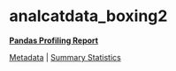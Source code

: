 # analcatdata_boxing2

[**Pandas Profiling Report**](https://epistasislab.github.io/penn-ml-benchmarks/profile/analcatdata_boxing2.html)

[Metadata](metadata.yaml) | [Summary Statistics](summary_stats.csv)

